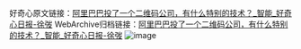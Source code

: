 好奇心原文链接：[阿里巴巴投了一个二维码公司，有什么特别的技术？_智能_好奇心日报-徐弢](https://www.qdaily.com/articles/5436.html)
WebArchive归档链接：[阿里巴巴投了一个二维码公司，有什么特别的技术？_智能_好奇心日报-徐弢](http://web.archive.org/web/20190623164756/https://www.qdaily.com/articles/5436.html)
![image](http://ww3.sinaimg.cn/large/007d5XDply1g3whe7t8u9j30u02c34pw)